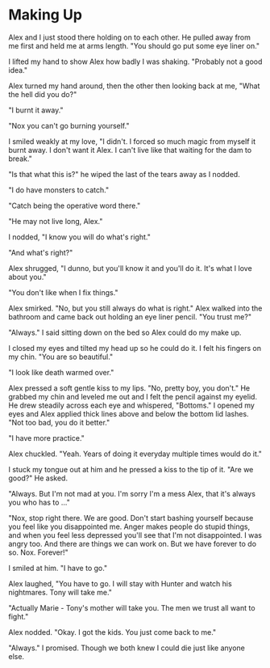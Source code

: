 # Making Up

Alex and I just stood there holding on to each other.  He pulled away from me first and held me at arms length.  "You should go put some eye liner on."

I lifted my hand to show Alex how badly I was shaking.  "Probably not a good idea."

Alex turned my hand around, then the other then looking back at me, "What the hell did you do?"

"I burnt it away."

"Nox you can't go burning yourself."

I smiled weakly at my love, "I didn't.  I forced so much magic from myself it burnt away.  I don't want it Alex.  I can't live like that waiting for the dam to break."

"Is that what this is?"  he wiped the last of the tears away as I nodded.

"I do have monsters to catch."

"Catch being the operative word there."

"He may not live long, Alex."

I nodded, "I know you will do what's right."

"And what's right?"

Alex shrugged, "I dunno, but you'll know it and you'll do it.  It's what I love about you."

"You don't like when I fix things."

Alex smirked.  "No, but you still always do what is right."  Alex walked into the bathroom and came back out holding an eye liner pencil.  "You trust me?"

"Always."  I said sitting down on the bed so Alex could do my make up.  

I closed my eyes and tilted my head up so he could do it.  I felt his fingers on my chin.  "You are so beautiful."

"I look like death warmed over."

Alex pressed a soft gentle kiss to my lips.  "No, pretty boy, you don't."  He grabbed my chin and leveled me out and I felt the pencil against my eyelid.  He drew steadily across each eye and whispered, "Bottoms."  I opened my eyes and Alex applied thick lines above and below the bottom lid lashes.  "Not too bad, you do it better."

"I have more practice."

Alex chuckled.  "Yeah.  Years of doing it everyday multiple times would do it."

I stuck my tongue out at him and he pressed a kiss to the tip of it. "Are we good?"  He asked.

"Always.  But I'm not mad at you.  I'm sorry I'm a mess Alex, that it's always you who has to ..."

"Nox, stop right there.  We are good.  Don't start bashing yourself because you feel like you disappointed me.  Anger makes people do stupid things, and when you feel less depressed you'll see that I'm not disappointed.  I was angry too.  And there are things we can work on.  But we have forever to do so.  Nox.  Forever!"

I smiled at him.  "I have to go."

Alex laughed, "You have to go.  I will stay with Hunter and watch his nightmares.  Tony will take me."

"Actually Marie - Tony's mother will take you.  The men we trust all want to fight."

Alex nodded.  "Okay.  I got the kids.  You just come back to me."

"Always."  I promised.  Though we both knew I could die just like anyone else.

